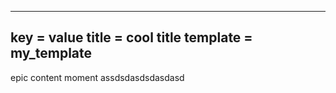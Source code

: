 ---
key = value
title = cool title
template = my_template
------
epic content moment assdsdasdsdasdasd
